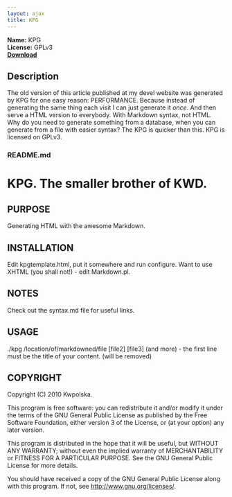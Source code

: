 ```yaml
---
layout: ajax
title: KPG
---
```

**Name:** KPG  
**License:** GPLv3  
**[Download](https://github.com/downloads/Kwpolska/kru/kpg.tar.gz)**

## Description
The old version of this article published at my devel website was generated by KPG for one easy reason: PERFORMANCE. Because instead of generating the same thing each visit I can just generate it *once*. And then serve a HTML version to everybody. With Markdown syntax, not HTML. Why do you need to generate something from a database, when you can generate from a file with easier syntax? The KPG is quicker than this. KPG is licensed on GPLv3.

### README.md

KPG. The smaller brother of KWD.
==============

PURPOSE
-------
Generating HTML with the awesome Markdown.

INSTALLATION
------------
Edit kpgtemplate.html, put it somewhere and run configure. Want to use XHTML (you shall not!) - edit Markdown.pl.

NOTES
-----
Check out the syntax.md file for useful links.

USAGE
-----
./kpg /location/of/markdowned/file \[file2] \[file3] (and more) - the first line must be the title of your content. (will be removed)

COPYRIGHT
---------
Copyright (C) 2010 Kwpolska.

This program is free software: you can redistribute it and/or modify
it under the terms of the GNU General Public License as published by
the Free Software Foundation, either version 3 of the License, or
(at your option) any later version.

This program is distributed in the hope that it will be useful,
but WITHOUT ANY WARRANTY; without even the implied warranty of
MERCHANTABILITY or FITNESS FOR A PARTICULAR PURPOSE.  See the
GNU General Public License for more details.

You should have received a copy of the GNU General Public License
along with this program.  If not, see <http://www.gnu.org/licenses/>.
